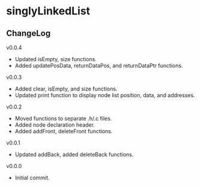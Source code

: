 # singlyLinkedList

## ChangeLog
v0.0.4
- Updated isEmpty, size functions.
- Added updatePosData, returnDataPos, and returnDataPtr functions.

v0.0.3
- Added clear, isEmpty, and size functions.
- Updated print function to display node list position, data, and addresses.

v0.0.2
- Moved functions to separate .h/.c files.
- Added node declaration header.
- Added addFront, deleteFront functions.

v0.0.1
- Updated addBack, added deleteBack functions. 

v0.0.0
- Initial commit.